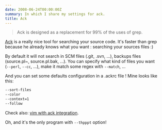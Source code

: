 ```yaml
---
date: 2008-06-24T00:00:00Z
summary: In which I share my settings for ack.
title: Ack
---
```


> Ack is designed as a replacement for 99% of the uses of grep.

[Ack](https://metacpan.org/module/App::Ack) is a really nice tool for searching your source code. It's faster than grep because he already knows what you want : searching your sources files :)

By default it will not search in SCM files (.git, .svn, ...), backups files (source.pl~, source.pl.bak, ...). You can specify what kind of files you want (`--perl`, `--cc`, ...), make it match some regex with `--match`, ...

And you can set some defaults configuration in a .ackrc file ! Mine looks like this:

```sh
--sort-files
--color
--context=1
--follow
```

Check also: [vim with ack integration](http://use.perl.org/use.perl.org/_Ovid/journal/36430.html).

Oh, and it's the only program with `--thpppt` option!
